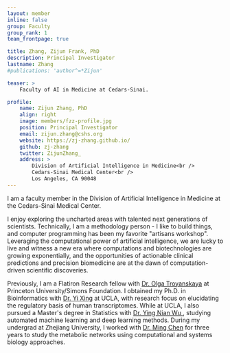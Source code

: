 ```yaml
---
layout: member
inline: false
group: Faculty
group_rank: 1
team_frontpage: true

title: Zhang, Zijun Frank, PhD
description: Principal Investigator
lastname: Zhang
#publications: 'author^=*Zijun'

teaser: >
    Faculty of AI in Medicine at Cedars-Sinai.

profile:
    name: Zijun Zhang, PhD
    align: right
    image: members/fzz-profile.jpg
    position: Principal Investigator
    email: zijun.zhang@cshs.org
    website: https://zj-zhang.github.io/
    github: zj-zhang
    twitter: ZijunZhang_
    address: >
        Division of Artificial Intelligence in Medicine<br />
        Cedars-Sinai Medical Center<br />
        Los Angeles, CA 90048
---
```


I am a faculty member in the Division of Artificial Intelligence in Medicine at the Cedars-Sinai Medical 
Center. 

I enjoy exploring the uncharted areas with talented next generations of scientists. 
Technically, I am a methodology person - I like to build things, and computer programming has been my
favorite "artisans workshop".  Leveraging the computational power of artificial intelligence, we are lucky to live and witness
a new era where computations and biotechnologies are growing exponentially, and the opportunities of actionable clinical 
predictions and precision biomedicine are at the dawn of computation-driven scientific discoveries.

Previously, I am a Flatiron Research fellow with <a href="https://function.princeton.edu/" target="_blank">Dr. Olga Troyanskaya</a> 
at Princeton University/Simons Foundation. I obtained my Ph.D. in Bioinformatics with <a href="https://xinglab.org/" target="_blank">Dr. Yi Xing</a> at UCLA, 
with research focus on elucidating the regulatory basis of human transcriptomes. 
While at UCLA, I also pursued a Master's degree in Statistics with <a href="http://www.stat.ucla.edu/~ywu/"> Dr. Ying Nian Wu </a>, studying automated machine learning and deep learning methods. 
During my undergrad at Zhejiang University, I worked with <a href="http://bis.zju.edu.cn/" target="_blank">Dr. Ming Chen</a> for three years to study the metabolic networks using computational and systems biology approaches. 
